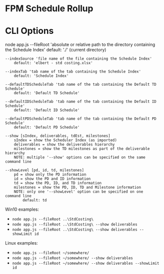 # FPM Schedule Rollup

# CLI Options
node app.js <options>
    --fileRoot 'absolute or relative path to the directory containing the Schedule Index'
        default: './' (current directory)

    --indexSource 'file name of the file containing the Schedule Index'
        default: 'elbert - std costing.xlsx'

    --indexTab 'tab name of the tab containing the Schedule Index'
        default: 'Schedule Index'

    --defaultTDScheduleTab 'tab name of the tab containing the Default TD Schedule'
        default: 'Default TD Schedule'

    --defaultIDScheduleTab 'tab name of the tab containing the Default ID Schedule'
        default: 'Default ID Schedule'

    --defaultPDScheduleTab 'tab name of the tab containing the Default PD Schedule'
        default: 'Default PD Schedule'

    --show [sIndex, deliverables, tdEst, milestones]
        sIndex = show the Scheduler Index (as imported)
        deliverables = show the deliverables hierarchy
        milestones = show the TD milestones as part of the deliverable hierarchy
        NOTE: multiple '--show' options can be specified on the same command line

    --showLevel [pd, id, td, milestones]
        pd = show only the PD information
        id = show the PD and ID information
        td = show the PD, ID, and TD information
        milestones = show the PD, ID, TD and Milestone information
        NOTE: only one '--showLevel' option can be specified on one command line
            default: td

Win10 examples:
  - `node app.js --fileRoot ..\StdCosting\`
  - `node app.js --fileRoot ..\StdCosting\ --show deliverables`
  - `node app.js --fileRoot ..\StdCosting\ --show deliverables --showLimit id`


Linux examples:
  - `node app.js --fileRoot ~/somewhere/`
  - `node app.js --fileRoot ~/somewhere/ --show deliverables`
  - `node app.js --fileRoot ~/somewhere/ --show deliverables --showLimit id`
